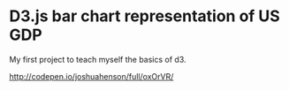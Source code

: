 # D3.js bar chart representation of US GDP

My first project to teach myself the basics of d3.

http://codepen.io/joshuahenson/full/oxOrVR/
